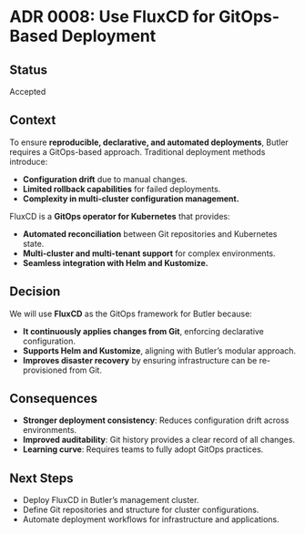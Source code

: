 # ADR 0008: Use FluxCD for GitOps-Based Deployment

## Status
Accepted

## Context
To ensure **reproducible, declarative, and automated deployments**, Butler requires a GitOps-based approach. Traditional deployment methods introduce:
- **Configuration drift** due to manual changes.
- **Limited rollback capabilities** for failed deployments.
- **Complexity in multi-cluster configuration management.**

FluxCD is a **GitOps operator for Kubernetes** that provides:
- **Automated reconciliation** between Git repositories and Kubernetes state.
- **Multi-cluster and multi-tenant support** for complex environments.
- **Seamless integration with Helm and Kustomize.**

## Decision
We will use **FluxCD** as the GitOps framework for Butler because:
- **It continuously applies changes from Git**, enforcing declarative configuration.
- **Supports Helm and Kustomize**, aligning with Butler’s modular approach.
- **Improves disaster recovery** by ensuring infrastructure can be re-provisioned from Git.

## Consequences
- **Stronger deployment consistency**: Reduces configuration drift across environments.
- **Improved auditability**: Git history provides a clear record of all changes.
- **Learning curve**: Requires teams to fully adopt GitOps practices.

## Next Steps
- Deploy FluxCD in Butler’s management cluster.
- Define Git repositories and structure for cluster configurations.
- Automate deployment workflows for infrastructure and applications.

